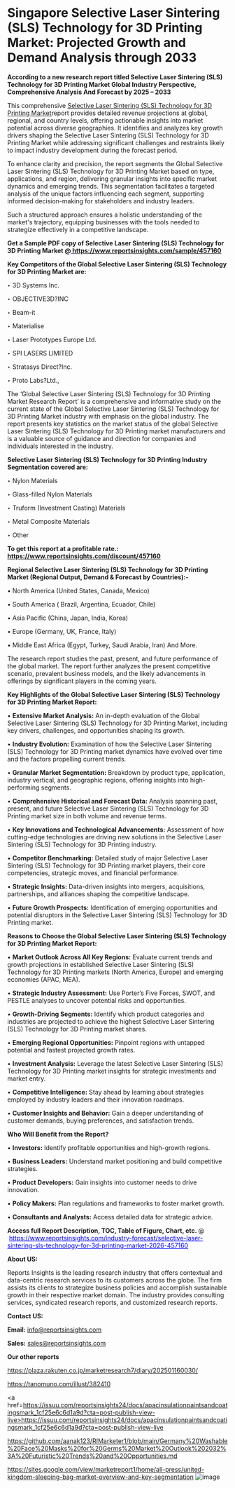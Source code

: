 # Singapore Selective Laser Sintering (SLS) Technology for 3D Printing Market: Projected Growth and Demand Analysis through 2033

<strong>According to a new research report titled Selective Laser Sintering (SLS) Technology for 3D Printing Market Global Industry Perspective, Comprehensive Analysis And Forecast by 2025 – 2033</strong>

This comprehensive <a href=https://www.reportsinsights.com/sample/457160>Selective Laser Sintering (SLS) Technology for 3D Printing Market</a>report provides detailed revenue projections at global, regional, and country levels, offering actionable insights into market potential across diverse geographies. It identifies and analyzes key growth drivers shaping the Selective Laser Sintering (SLS) Technology for 3D Printing Market while addressing significant challenges and restraints likely to impact industry development during the forecast period.

To enhance clarity and precision, the report segments the Global Selective Laser Sintering (SLS) Technology for 3D Printing Market based on type, applications, and region, delivering granular insights into specific market dynamics and emerging trends. This segmentation facilitates a targeted analysis of the unique factors influencing each segment, supporting informed decision-making for stakeholders and industry leaders.

Such a structured approach ensures a holistic understanding of the market's trajectory, equipping businesses with the tools needed to strategize effectively in a competitive landscape.

<strong>Get a Sample PDF copy of Selective Laser Sintering (SLS) Technology for 3D Printing Market </strong><strong>@<a href=https://www.reportsinsights.com/sample/457160 style=color:#0000ff;> https://www.reportsinsights.com/sample/457160</a></strong></font>

<strong>Key Competitors of the Global Selective Laser Sintering (SLS) Technology for 3D Printing Market are:</strong>

‣ 3D Systems Inc.

‣ OBJECTIVE3D?INC

‣ Beam-it

‣ Materialise

‣ Laser Prototypes Europe Ltd.

‣ SPI LASERS LIMITED

‣ Stratasys Direct?Inc.

‣ Proto Labs?Ltd.,

The ‘Global Selective Laser Sintering (SLS) Technology for 3D Printing Market Research Report’ is a comprehensive and informative study on the current state of the Global Selective Laser Sintering (SLS) Technology for 3D Printing Market industry with emphasis on the global industry. The report presents key statistics on the market status of the global Selective Laser Sintering (SLS) Technology for 3D Printing market manufacturers and is a valuable source of guidance and direction for companies and individuals interested in the industry.

<strong>Selective Laser Sintering (SLS) Technology for 3D Printing Industry Segmentation covered are:</strong>

‣ Nylon Materials

‣ Glass-filled Nylon Materials

‣ Truform (Investment Casting) Materials

‣ Metal Composite Materials

‣ Other

<strong>To get this report at a profitable rate.: <a href=https://www.reportsinsights.com/discount/457160 style=color:#0000ff;>https://www.reportsinsights.com/discount/457160</a></strong></font>

<strong>Regional Selective Laser Sintering (SLS) Technology for 3D Printing Market (Regional Output, Demand &amp; Forecast by Countries):-</strong>

• North America (United States, Canada, Mexico)

• South America ( Brazil, Argentina, Ecuador, Chile)

• Asia Pacific (China, Japan, India, Korea)

• Europe (Germany, UK, France, Italy)

• Middle East Africa (Egypt, Turkey, Saudi Arabia, Iran) And More.

The research report studies the past, present, and future performance of the global market. The report further analyzes the present competitive scenario, prevalent business models, and the likely advancements in offerings by significant players in the coming years.

<strong>Key Highlights of the Global Selective Laser Sintering (SLS) Technology for 3D Printing Market Report:</strong>

• <strong>Extensive Market Analysis:</strong> An in-depth evaluation of the Global Selective Laser Sintering (SLS) Technology for 3D Printing Market, including key drivers, challenges, and opportunities shaping its growth.

• <strong>Industry Evolution:</strong> Examination of how the Selective Laser Sintering (SLS) Technology for 3D Printing market dynamics have evolved over time and the factors propelling current trends.

• <strong>Granular Market Segmentation:</strong> Breakdown by product type, application, industry vertical, and geographic regions, offering insights into high-performing segments.

• <strong>Comprehensive Historical and Forecast Data:</strong> Analysis spanning past, present, and future Selective Laser Sintering (SLS) Technology for 3D Printing market size in both volume and revenue terms.

• <strong>Key Innovations and Technological Advancements:</strong> Assessment of how cutting-edge technologies are driving new solutions in the Selective Laser Sintering (SLS) Technology for 3D Printing industry.

• <strong>Competitor Benchmarking:</strong> Detailed study of major Selective Laser Sintering (SLS) Technology for 3D Printing market players, their core competencies, strategic moves, and financial performance.

• <strong>Strategic Insights:</strong> Data-driven insights into mergers, acquisitions, partnerships, and alliances shaping the competitive landscape.

• <strong>Future Growth Prospects:</strong> Identification of emerging opportunities and potential disruptors in the Selective Laser Sintering (SLS) Technology for 3D Printing market.

<strong>Reasons to Choose the Global Selective Laser Sintering (SLS) Technology for 3D Printing Market Report:</strong>

• <strong>Market Outlook Across All Key Regions:</strong> Evaluate current trends and growth projections in established Selective Laser Sintering (SLS) Technology for 3D Printing markets (North America, Europe) and emerging economies (APAC, MEA).

• <strong>Strategic Industry Assessment:</strong> Use Porter’s Five Forces, SWOT, and PESTLE analyses to uncover potential risks and opportunities.

• <strong>Growth-Driving Segments:</strong> Identify which product categories and industries are projected to achieve the highest Selective Laser Sintering (SLS) Technology for 3D Printing market shares.

• <strong>Emerging Regional Opportunities:</strong> Pinpoint regions with untapped potential and fastest projected growth rates.

• <strong>Investment Analysis:</strong> Leverage the latest Selective Laser Sintering (SLS) Technology for 3D Printing market insights for strategic investments and market entry.

• <strong>Competitive Intelligence:</strong> Stay ahead by learning about strategies employed by industry leaders and their innovation roadmaps.

• <strong>Customer Insights and Behavior:</strong> Gain a deeper understanding of customer demands, buying preferences, and satisfaction trends.

<strong>Who Will Benefit from the Report?</strong>

• <strong>Investors:</strong> Identify profitable opportunities and high-growth regions.

• <strong>Business Leaders:</strong> Understand market positioning and build competitive strategies.

• <strong>Product Developers:</strong> Gain insights into customer needs to drive innovation.

• <strong>Policy Makers:</strong> Plan regulations and frameworks to foster market growth.

• <strong>Consultants and Analysts:</strong> Access detailed data for strategic advice.
</ul>
<strong>Access full Report Description, TOC, Table of Figure, Chart, etc. </strong>@  <a href=https://www.reportsinsights.com/industry-forecast/selective-laser-sintering-sls-technology-for-3d-printing-market-2026-457160 style=color:#0000ff;>https://www.reportsinsights.com/industry-forecast/selective-laser-sintering-sls-technology-for-3d-printing-market-2026-457160</a></font>

<strong><strong>About US</strong>:</strong>

Reports Insights is the leading research industry that offers contextual and data-centric research services to its customers across the globe. The firm assists its clients to strategize business policies and accomplish sustainable growth in their respective market domain. The industry provides consulting services, syndicated research reports, and customized research reports.

<strong>Contact US:</strong>

<p class=""""><b>Email:</b> <a href=mailto:info@reportsinsights.com>info@reportsinsights.com</a></p>
<p class=""""><b>Sales:</b> <a href=mailto:sales@reportsinsights.com>sales@reportsinsights.com</a></p>

<strong>Our other reports</strong>

<a href=https://plaza.rakuten.co.jp/marketresearch7/diary/202501160030/>https://plaza.rakuten.co.jp/marketresearch7/diary/202501160030/</a>

<a href=https://tanomuno.com/illust/382410>https://tanomuno.com/illust/382410</a>

<a href=https://issuu.com/reportsinsights24/docs/apacinsulationpaintsandcoatingsmark_1cf25e6c6d1a9d?cta=post-publish-view-live>https://issuu.com/reportsinsights24/docs/apacinsulationpaintsandcoatingsmark_1cf25e6c6d1a9d?cta=post-publish-view-live</a>

<a href=https://github.com/aanak123/RIMarketer1/blob/main/Germany%20Washable%20Face%20Masks%20for%20Germs%20Market%20Outlook%202032%3A%20Futuristic%20Trends%20and%20Opportunities.md>https://github.com/aanak123/RIMarketer1/blob/main/Germany%20Washable%20Face%20Masks%20for%20Germs%20Market%20Outlook%202032%3A%20Futuristic%20Trends%20and%20Opportunities.md</a>

<a href=https://sites.google.com/view/marketreport1/home/all-press/united-kingdom-sleeping-bag-market-overview-and-key-segmentation>https://sites.google.com/view/marketreport1/home/all-press/united-kingdom-sleeping-bag-market-overview-and-key-segmentation</a>
![image](https://github.com/user-attachments/assets/3204c72c-6f9e-4fb6-9646-f7965e7760f5)
